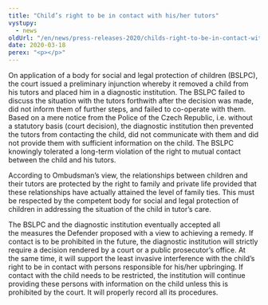 ```yaml
---
title: "Child’s right to be in contact with his/her tutors"
vystupy:
  - news
oldUrl: "/en/news/press-releases-2020/childs-right-to-be-in-contact-with-hisher-tutors/"
date: 2020-03-18
perex: "<p></p>"
---
```


<!-- imported from the old website -->

<p>On application of a body for social and legal protection of children (BSLPC), the court issued a preliminary injunction whereby it removed a child from his tutors and placed him in a diagnostic institution. The BSLPC failed to discuss the situation with the tutors forthwith after the decision was made, did not inform them of further steps, and failed to co-operate with them. Based on a mere notice from the Police of the Czech Republic, i.e. without a statutory basis (court decision), the diagnostic institution then prevented the tutors from contacting the child, did not communicate with them and did not provide them with sufficient information on the child. The BSLPC knowingly tolerated a long-term violation of the right to mutual contact between the child and his tutors.</p> <p>According to Ombudsman’s view, the relationships between children and their tutors are protected by the right to family and private life provided that these relationships have actually attained the level of family ties. This must be respected by the competent body for social and legal protection of children in addressing the situation of the child in tutor’s care.</p><p> The BSLPC and the diagnostic institution eventually accepted all the measures the Defender proposed with a view to achieving a remedy. If contact is to be prohibited in the future, the diagnostic institution will strictly require a decision rendered by a court or a public prosecutor’s office. At the same time, it will support the least invasive interference with the child’s right to be in contact with persons responsible for his/her upbringing. If contact with the child needs to be restricted, the institution will continue providing these persons with information on the child unless this is prohibited by the court. It will properly record all its procedures.</p>

